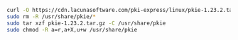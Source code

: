 ﻿```sh
curl -O https://cdn.lacunasoftware.com/pki-express/linux/pkie-1.23.2.tar.gz
sudo rm -R /usr/share/pkie/*
sudo tar xzf pkie-1.23.2.tar.gz -C /usr/share/pkie
sudo chmod -R a=r,a+X,u+w /usr/share/pkie
```
